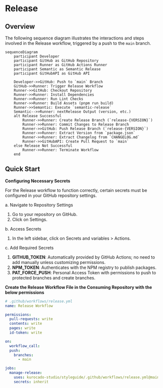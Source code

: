 # Release

## Overview

The following sequence diagram illustrates the interactions and steps involved in the Release
workflow, triggered by a push to the `main` branch.

```mermaid
sequenceDiagram
    participant Developer
    participant GitHub as GitHub Repository
    participant Runner as GitHub Actions Runner
    participant Semantic as Semantic Release
    participant GitHubAPI as GitHub API

    Developer->>GitHub: Push to `main` Branch
    GitHub->>Runner: Trigger Release Workflow
    Runner->>GitHub: Checkout Repository
    Runner->>Runner: Install Dependencies
    Runner->>Runner: Run Lint Checks
    Runner->>Runner: Build Assets (pnpm run build)
    Runner->>Semantic: Execute `semantic-release`
    Semantic-->>Runner: nextRelease Output (version, etc.)
    alt Release Successful
        Runner->>Runner: Create Release Branch (`release-{VERSION}`)
        Runner->>Runner: Commit Changes to Release Branch
        Runner->>GitHub: Push Release Branch (`release-{VERSION}`)
        Runner->>Runner: Extract Version from `package.json`
        Runner->>Runner: Extract Changelog from `CHANGELOG.md`
        Runner->>GitHubAPI: Create Pull Request to `main`
    else Release Not Successful
        Runner->>Runner: Terminate Workflow
    end
```

## Quick Start

**Configuring Necessary Secrets**

For the Release workflow to function correctly, certain secrets must be configured in your GitHub
repository settings.

a. Navigate to Repository Settings

1. Go to your repository on GitHub.
2. Click on Settings.

b. Access Secrets

1. In the left sidebar, click on Secrets and variables > Actions.

c. Add Required Secrets

1. **GITHUB_TOKEN**: Automatically provided by GitHub Actions; no need to add manually unless
   customizing permissions.
2. **NPM_TOKEN**: Authenticates with the NPM registry to publish packages.
3. **PAT_FORCE_PUSH**: Personal Access Token with permissions to push to protected branches and
   create branches.

**Create the Release Workflow File in the Consuming Repository with the below permissions**

```yaml
# .github/workflows/release.yml
name: Release Workflow

permissions:
  pull-requests: write
  contents: write
  pages: write
  id-token: write

on:
  workflow_call:
  push:
    branches:
      - main

jobs:
  manage-release:
    uses: kurocado-studio/styleguide/.github/workflows/release.yml@main
    secrets: inherit
```
